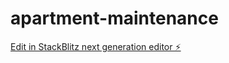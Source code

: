 # apartment-maintenance

[Edit in StackBlitz next generation editor ⚡️](https://stackblitz.com/~/github.com/vamseeuxd/apartment-maintenance)